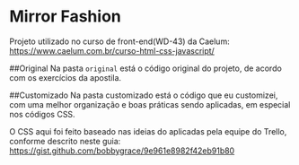 # Mirror Fashion
Projeto utilizado no curso de front-end(WD-43) da Caelum: https://www.caelum.com.br/curso-html-css-javascript/

##Original
Na pasta `original` está o código original do projeto, de acordo com os exercícios da apostila.

##Customizado
Na pasta customizado está o código que eu customizei, com uma melhor organização e boas práticas sendo aplicadas, em especial nos códigos CSS.

O CSS aqui foi feito baseado nas ideias do aplicadas pela equipe do Trello, conforme descrito neste guia: https://gist.github.com/bobbygrace/9e961e8982f42eb91b80
